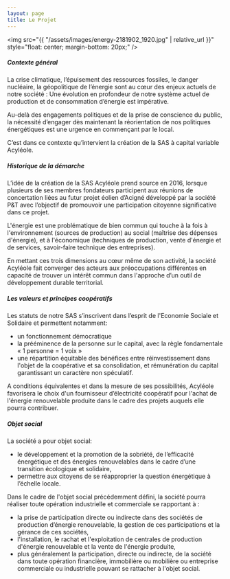 ```yaml
---
layout: page
title: Le Projet
---
```


<img src="{{ "/assets/images/energy-2181902_1920.jpg" | relative_url }}" 
     style="float: center; margin-bottom: 20px;" />

##### Contexte général

La crise climatique, l’épuisement des ressources fossiles, le danger nucléaire, la géopolitique de l’énergie sont au cœur des enjeux actuels de notre société : Une évolution en profondeur de notre système actuel de production et de consommation d’énergie est impérative.

Au-delà des engagements politiques et de la prise de conscience du public, la nécessité d’engager dès maintenant la réorientation de nos politiques énergétiques est une urgence en commençant par le local.

C’est dans ce contexte qu’intervient la création de la SAS à capital variable Acyléole.

##### Historique de la démarche

L’idée de la création de la SAS Acyléole prend source en 2016, lorsque plusieurs de ses membres fondateurs participent aux réunions de concertation liées au futur projet éolien d’Acigné développé par la société P&T avec l’objectif de promouvoir une participation citoyenne significative dans ce projet.

L'énergie est une problématique de bien commun qui touche à la fois à l'environnement (sources de production) au social (maîtrise des dépenses d'énergie), et à l'économique (techniques de production, vente d'énergie et de services, savoir-faire technique des entreprises).

En mettant ces trois dimensions au cœur même de son activité, la société Acyléole fait converger des acteurs aux préoccupations différentes en capacité de trouver un intérêt commun dans l'approche d’un outil de développement durable territorial.

##### Les valeurs et principes coopératifs

Les statuts de notre SAS s’inscrivent dans l’esprit de l'Economie Sociale et Solidaire et permettent notamment:

* un fonctionnement démocratique
* la prééminence de la personne sur le capital, avec la règle fondamentale « 1 personne = 1 voix »
* une répartition équitable des bénéfices entre réinvestissement dans l'objet de la coopérative et sa consolidation, et rémunération du capital garantissant un caractère non spéculatif.

A conditions équivalentes et dans la mesure de ses possibilités, Acyléole favorisera le choix d'un fournisseur d’électricité coopératif pour l'achat de l'énergie renouvelable produite dans le cadre des projets auquels elle pourra contribuer.

##### Objet social

La société a pour objet social:

* le développement et la promotion de la sobriété, de l’efficacité énergétique et des énergies renouvelables dans le cadre d’une transition écologique et solidaire,
* permettre aux citoyens de se réapproprier la question énergétique à l’échelle locale.

Dans le cadre de l'objet social précédemment défini, la société pourra réaliser toute opération industrielle et commerciale se rapportant à :

* la prise de participation directe ou indirecte dans des sociétés de production d’énergie renouvelable, la gestion de ces participations et la gérance de ces sociétés,
* l'installation, le rachat et l'exploitation de centrales de production d'énergie renouvelable et la vente de l'énergie produite,
* plus généralement la participation, directe ou indirecte, de la société dans toute opération financière, immobilière ou mobilière ou entreprise commerciale ou industrielle pouvant se rattacher à l'objet social.
